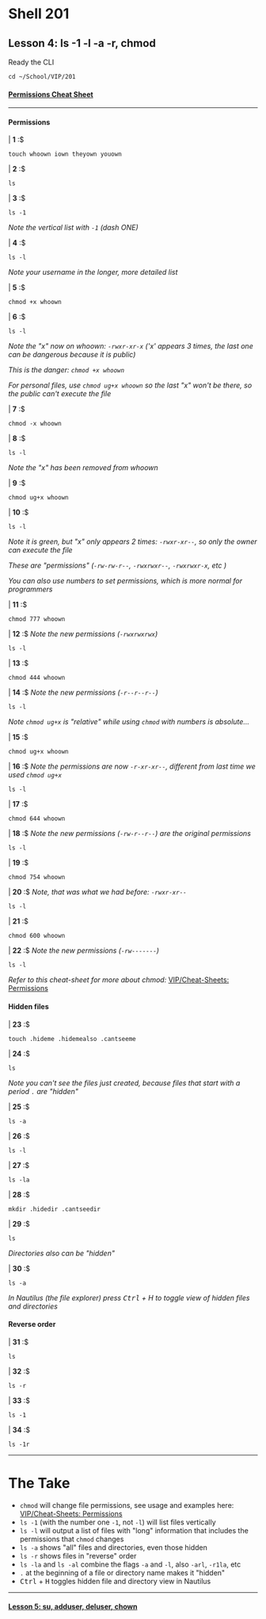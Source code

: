 # Shell 201
## Lesson 4: ls -1 -l -a -r, chmod

Ready the CLI

```console
cd ~/School/VIP/201
```

#### [Permissions Cheat Sheet](https://github.com/inkVerb/vip/blob/master/Cheat-Sheets/Permissions.md)

___

#### Permissions

| **1** :$

```console
touch whoown iown theyown youown
```

| **2** :$

```console
ls
```

| **3** :$

```console
ls -1
```

*Note the vertical list with `-1` (dash ONE)*

| **4** :$

```console
ls -l
```

*Note your username in the longer, more detailed list*

| **5** :$

```console
chmod +x whoown
```

| **6** :$

```console
ls -l
```

*Note the "x" now on whoown: `-rwxr-xr-x` ('x' appears 3 times, the last one can be dangerous because it is public)*

*This is the danger: `chmod +x whoown`*

*For personal files, use `chmod ug+x whoown` so the last "x" won't be there, so the public can't execute the file*

| **7** :$

```console
chmod -x whoown
```

| **8** :$

```console
ls -l
```

*Note the "x" has been removed from whoown*

| **9** :$

```console
chmod ug+x whoown
```

| **10** :$

```console
ls -l
```

*Note it is green, but "x" only appears 2 times: `-rwxr-xr--`, so only the owner can execute the file*

*These are "permissions" (`-rw-rw-r--`, `-rwxrwxr--`, `-rwxrwxr-x`, etc )*

*You can also use numbers to set permissions, which is more normal for programmers*

| **11** :$

```console
chmod 777 whoown
```

| **12** :$ *Note the new permissions (`-rwxrwxrwx`)*

```console
ls -l
```

| **13** :$

```console
chmod 444 whoown
```

| **14** :$ *Note the new permissions (`-r--r--r--`)*

```console
ls -l
```

*Note `chmod ug+x` is "relative" while using `chmod` with numbers is absolute...*

| **15** :$

```console
chmod ug+x whoown
```

| **16** :$ *Note the permissions are now `-r-xr-xr--`, different from last time we used `chmod ug+x`*

```console
ls -l
```

| **17** :$

```console
chmod 644 whoown
```

| **18** :$ *Note the new permissions (`-rw-r--r--`) are the original permissions*

```console
ls -l
```

| **19** :$

```console
chmod 754 whoown
```

| **20** :$ *Note, that was what we had before: `-rwxr-xr--`*

```console
ls -l
```

| **21** :$

```console
chmod 600 whoown
```

| **22** :$ *Note the new permissions (`-rw-------`)*

```console
ls -l
```

*Refer to this cheat-sheet for more about chmod:* [VIP/Cheat-Sheets: Permissions](https://github.com/inkVerb/VIP/blob/master/Cheat-Sheets/Permissions.md)

#### Hidden files

| **23** :$

```console
touch .hideme .hidemealso .cantseeme
```

| **24** :$

```console
ls
```

*Note you can't see the files just created, because files that start with a period `.` are "hidden"*

| **25** :$

```console
ls -a
```

| **26** :$

```console
ls -l
```

| **27** :$

```console
ls -la
```

| **28** :$

```console
mkdir .hidedir .cantseedir
```

| **29** :$

```console
ls
```

*Directories also can be "hidden"*

| **30** :$

```console
ls -a
```

*In Nautilus (the file explorer) press <kbd>Ctrl</kbd> + H to toggle view of hidden files and directories*

#### Reverse order

| **31** :$

```console
ls
```

| **32** :$

```console
ls -r
```

| **33** :$

```console
ls -1
```

| **34** :$

```console
ls -1r
```

___

# The Take

- `chmod` will change file permissions, see usage and examples here: [VIP/Cheat-Sheets: Permissions](https://github.com/inkVerb/VIP/blob/master/Cheat-Sheets/Permissions.md)
- `ls -1` (with the number one `-1`, not `-l`) will list files vertically
- `ls -l` will output a list of files with "long" information that includes the permissions that `chmod` changes
- `ls -a` shows "all" files and directories, even those hidden
- `ls -r` shows files in "reverse" order
- `ls -la` and `ls -al` combine the flags `-a` and `-l`, also `-arl`, `-r1la`, etc
- `.` at the beginning of a file or directory name makes it "hidden"
- <kbd>Ctrl</kbd> + <kbd>H</kbd> toggles hidden file and directory view in Nautilus
___

#### [Lesson 5: su, adduser, deluser, chown](https://github.com/inkVerb/vip/blob/master/201/Lesson-05.md)
